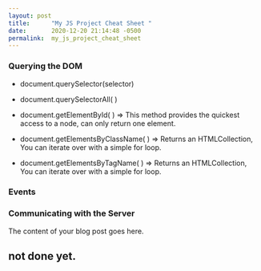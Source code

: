 ```yaml
---
layout: post
title:      "My JS Project Cheat Sheet "
date:       2020-12-20 21:14:48 -0500
permalink:  my_js_project_cheat_sheet
---
```


### Querying the DOM 

*    document.querySelector(selector)

*    document.querySelectorAll( )


*    document.getElementById( )  => This method provides the quickest access to a node, can only return one element.

*    document.getElementsByClassName( )  =>  Returns an HTMLCollection, You can iterate over with a simple for loop. 

*    document.getElementsByTagName( ) => Returns an HTMLCollection, You can iterate over with a simple for loop. 

### Events 

### Communicating with the Server

The content of your blog post goes here. 

## not done yet.

